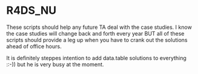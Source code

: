 # R4DS_NU

These scripts should help any future TA deal with the case studies. I know the case studies will change back and forth every year BUT all of these scripts should provide a leg up when you have to crank out the solutions ahead of office hours.

It is definitely steppes intention to add data.table solutions to everything ::-)) but he is very busy at the moment. 
